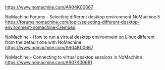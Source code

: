 https://www.nomachine.com/AR04K00667

NoMachine Forums - Selecting different desktop environment NoMachine 5
 https://forums.nomachine.com/topic/selecting-different-desktop-environment-nomachine-5/embed

NoMachine - How to run a virtual desktop environment on Linux different from the default one with NoMachine
 https://www.nomachine.com/AR04K00667

NoMachine - Connecting to virtual desktop sessions in NoMachine
 https://www.nomachine.com/AR07K00681

